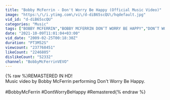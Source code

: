 ```yaml
---
title: "Bobby McFerrin - Don't Worry Be Happy (Official Music Video)"
image: "https:\/\/i.ytimg.com\/vi\/d-diB65scQU\/hqdefault.jpg"
vid_id: "d-diB65scQU"
categories: "Music"
tags: ["BOBBY MCFERRIN","BOBBY MCFERRIN DON’T WORRY BE HAPPY","DON’T WORRY BE HAPPY"]
date: "2021-10-09T11:01:04+03:00"
vid_date: "2009-02-25T00:18:30Z"
duration: "PT3M52S"
viewcount: "237768451"
likeCount: "2246805"
dislikeCount: "52332"
channel: "BobbyMcFerrinVEVO"
---
```

{% raw %}REMASTERED IN HD!<br />Music video by Bobby McFerrin performing Don't Worry Be Happy. <br /><br />#BobbyMcFerrin #DontWorryBeHappy #Remastered{% endraw %}
